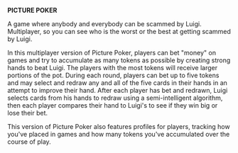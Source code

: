 **PICTURE POKER**

A game where anybody and everybody can be scammed by Luigi. Multiplayer, so you can see who is the worst or the best at getting scammed by Luigi. 

In this multiplayer version of Picture Poker, players can bet "money" on games and try to accumulate as many tokens as possible by creating strong hands to beat Luigi. The players with the most tokens will receive larger portions of the pot. During each round, players can bet up to five tokens and may select and redraw any and all of the five cards in their hands in an attempt to improve their hand. After each player has bet and redrawn, Luigi selects cards from his hands to redraw using a semi-intelligent algorithm, then each player compares their hand to Luigi's to see if they win big or lose their bet.

This version of Picture Poker also features profiles for players, tracking how you've placed in games and how many tokens you've accumulated over the course of play.
